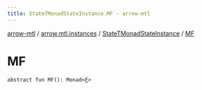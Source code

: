 ```yaml
---
title: StateTMonadStateInstance.MF - arrow-mtl
---
```


[arrow-mtl](../../index.html) / [arrow.mtl.instances](../index.html) / [StateTMonadStateInstance](index.html) / [MF](./-m-f.html)

# MF

`abstract fun MF(): Monad<`[`F`](index.html#F)`>`